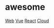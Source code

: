 # awesome

[Web](https://github.com/kadav8/awesome/blob/main/web.md)
[Vue](https://github.com/kadav8/awesome/blob/main/vue.md)
[React](https://github.com/kadav8/awesome/blob/main/react.md)
[Cloud](https://github.com/kadav8/awesome/blob/main/cloud.md)
